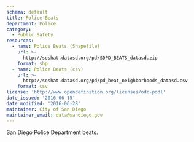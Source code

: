 ```yaml
---
schema: default
title: Police Beats
department: Police
category:
  - Public Safety
resources:
  - name: Police Beats (Shapefile)
    url: >-
      http://seshat.datasd.org/pd/SDPD_BEATS_datasd.zip
    format: shp
  - name: Police Beats (csv)
    url: >-
      http://seshat.datasd.org/pd/pd_beat_neighborhoods_datasd.csv
    format: csv
license: 'http://www.opendefinition.org/licenses/odc-pddl'
date_issued: '2016-06-15'
date_modified: '2016-06-28'
maintainer: City of San Diego
maintainer_email: data@sandiego.gov
---
```

San Diego Police Department beats.
